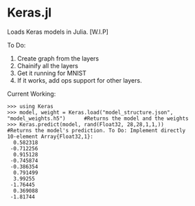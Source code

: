 # Keras.jl
Loads Keras models in Julia.
[W.I.P]

To Do:

1. Create graph from the layers 
2. Chainify all the layers
3. Get it running for MNIST
4. If it works, add ops support for other layers.

Current Working:

```
>>> using Keras
>>> model, weight = Keras.load("model_structure.json", "model_weights.h5")      #Returns the model and the weights
>>> Keras.predict(model, rand(Float32, 28,28,1,1,))                         #Returns the model's prediction. To Do: Implement directly                                                                            
10-element Array{Float32,1}:
  0.582318
 -0.712256
  0.915128
 -0.745874
 -0.386354
  0.791499
  3.99255 
 -1.76445 
  0.369088
 -1.81744 
```

